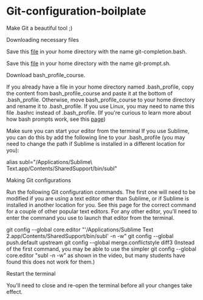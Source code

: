 # Git-configuration-boilplate
Make Git a beautiful tool ;)

Downloading necessary files

Save this [file](https://raw.githubusercontent.com/git/git/master/contrib/completion/git-completion.bash) in your home directory with the name git-completion.bash.

Save this [file](https://raw.githubusercontent.com/git/git/master/contrib/completion/git-prompt.sh) in your home directory with the name git-prompt.sh.

Download bash_profile_course.

If you already have a file in your home directory named .bash_profile, copy the content from bash_profile_course and paste it at the bottom of .bash_profile. Otherwise, move bash_profile_course to your home directory and rename it to .bash_profile. If you use Linux, you may need to name this file .bashrc instead of .bash_profile. (If you're curious to learn more about how bash prompts work, see this [page](https://www.cyberciti.biz/tips/howto-linux-unix-bash-shell-setup-prompt.html))

Make sure you can start your editor from the terminal
If you use Sublime, you can do this by add the following line to your .bash_profile (you may need to change the path if Sublime is installed in a different location for you):

alias subl="/Applications/Sublime\ Text.app/Contents/SharedSupport/bin/subl"

Making Git configurations

Run the following Git configuration commands. The first one will need to be modified if you are using a text editor other than Sublime, or if Sublime is installed in another location for you. See this page for the correct command for a couple of other popular text editors. For any other editor, you'll need to enter the command you use to launch that editor from the terminal.

git config --global core.editor "'/Applications/Sublime Text 2.app/Contents/SharedSupport/bin/subl' -n -w"
git config --global push.default upstream
git config --global merge.conflictstyle diff3
(Instead of the first command, you may be able to use the simpler git config --global core.editor "subl -n -w" as shown in the video, but many students have found this does not work for them.)

Restart the terminal

You'll need to close and re-open the terminal before all your changes take effect.
